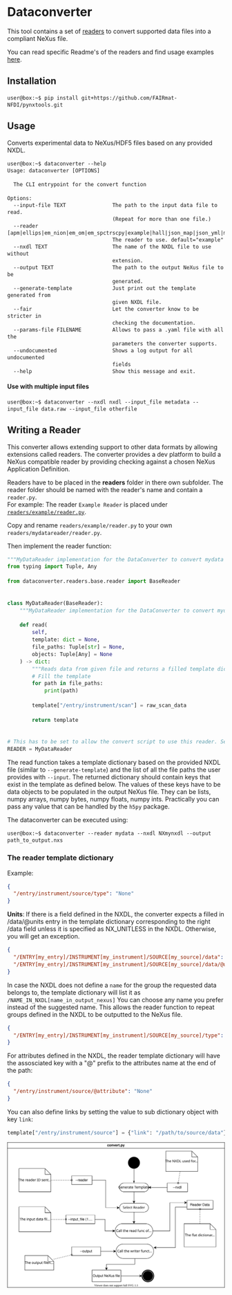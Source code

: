# Dataconverter

This tool contains a set of [readers](readers/) to convert supported data files into a compliant NeXus file.

You can read specific Readme's of the readers and find usage examples [here](../../examples/).

## Installation

```console
user@box:~$ pip install git+https://github.com/FAIRmat-NFDI/pynxtools.git
```

## Usage

Converts experimental data to NeXus/HDF5 files based on any provided NXDL.

```console
user@box:~$ dataconverter --help
Usage: dataconverter [OPTIONS]

  The CLI entrypoint for the convert function

Options:
  --input-file TEXT               The path to the input data file to read.
                                  (Repeat for more than one file.)
  --reader [apm|ellips|em_nion|em_om|em_spctrscpy|example|hall|json_map|json_yml|mpes|rii_database|sts|transmission|xps]
                                  The reader to use. default="example"
  --nxdl TEXT                     The name of the NXDL file to use without
                                  extension.
  --output TEXT                   The path to the output NeXus file to be
                                  generated.
  --generate-template             Just print out the template generated from
                                  given NXDL file.
  --fair                          Let the converter know to be stricter in
                                  checking the documentation.
  --params-file FILENAME          Allows to pass a .yaml file with all the
                                  parameters the converter supports.
  --undocumented                  Shows a log output for all undocumented
                                  fields
  --help                          Show this message and exit.
```

#### Use with multiple input files

```console
user@box:~$ dataconverter --nxdl nxdl --input_file metadata --input_file data.raw --input_file otherfile
```

## Writing a Reader

This converter allows extending support to other data formats by allowing extensions called readers.
The converter provides a dev platform to build a NeXus compatible reader by providing checking
against a chosen NeXus Application Definition.

Readers have to be placed in the **readers** folder in there own subfolder.
The reader folder should be named with the reader's name and contain a `reader.py`.\
For example: The reader `Example Reader` is placed under [`readers/example/reader.py`](readers/example/reader.py).

Copy and rename `readers/example/reader.py` to your own `readers/mydatareader/reader.py`.

Then implement the reader function:

```python
"""MyDataReader implementation for the DataConverter to convert mydata to NeXus."""
from typing import Tuple, Any

from dataconverter.readers.base.reader import BaseReader


class MyDataReader(BaseReader):
    """MyDataReader implementation for the DataConverter to convert mydata to NeXus."""

    def read(
        self,
        template: dict = None,
        file_paths: Tuple[str] = None,
        objects: Tuple[Any] = None
    ) -> dict:
        """Reads data from given file and returns a filled template dictionary"""
        # Fill the template
        for path in file_paths:
            print(path)

        template["/entry/instrument/scan"] = raw_scan_data

        return template


# This has to be set to allow the convert script to use this reader. Set it to "MyDataReader".
READER = MyDataReader

```

The read function takes a template dictionary based on the provided NXDL file (similar to `--generate-template`)
and the list of all the file paths the user provides with `--input`.
The returned dictionary should contain keys that exist in the template as defined below.
The values of these keys have to be data objects to be populated in the output NeXus file.
They can be lists, numpy arrays, numpy bytes, numpy floats, numpy ints. Practically you can pass any value
that can be handled by the `h5py` package.

The dataconverter can be executed using:

```console
user@box:~$ dataconverter --reader mydata --nxdl NXmynxdl --output path_to_output.nxs
```

### The reader template dictionary

Example:

```json
{
  "/entry/instrument/source/type": "None"
}
```

**Units**: If there is a field defined in the NXDL, the converter expects a filled in /data/@units entry in the template dictionary corresponding to the right /data field unless it is specified as NX_UNITLESS in the NXDL. Otherwise, you will get an exception.

```json
{
  "/ENTRY[my_entry]/INSTRUMENT[my_instrument]/SOURCE[my_source]/data": "None",
  "/ENTRY[my_entry]/INSTRUMENT[my_instrument]/SOURCE[my_source]/data/@units": "Should be set to a string value"
}
```

In case the NXDL does not define a `name` for the group the requested data belongs to, the template dictionary will list it as `/NAME_IN_NXDL[name_in_output_nexus]`
You can choose any name you prefer instead of the suggested name. This allows the reader function to repeat groups defined in the NXDL to be outputted to the NeXus file.

```json
{
  "/ENTRY[my_entry]/INSTRUMENT[my_instrument]/SOURCE[my_source]/type": "None"
}
```

For attributes defined in the NXDL, the reader template dictionary will have the assosciated key with a "@" prefix to the attributes name at the end of the path:

```json
{
  "/entry/instrument/source/@attribute": "None"
}
```

You can also define links by setting the value to sub dictionary object with key `link`:

```python
template["/entry/instrument/source"] = {"link": "/path/to/source/data"}
```

<img src="./convert_routine.svg" />
